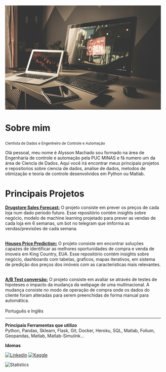 
[![Image](https://github.com/alyssonvidal/alyssonvidal/blob/main/image.jpg)](https://www.github.com/alyssonvidal/)

# Sobre mim
<sub>Cientista de Dados e Engenheiro de Controle e Automação</sub>

Olá pessoal, meu nome é Alysson Machado sou formado na área de Engenharia de controle e automação pela PUC MINAS e fã numero um da área de Ciencia de Dados. Aqui você irá encontrar meus principais projetos e repositorios sobre ciencia de dados, analise de dados, metodos de otimização e teoria de controle desenvolvidos em Python ou Matlab.<br>

# Principais Projetos

**[Drugstore Sales Forecast:](https://github.com/alyssonvidal/Rossmann-Sales-Forecast#readme)** 
 O projeto consiste em prever os preços de cada loja num dado periodo futuro. Esse repositório contém insights sobre negócio, modelo de machine learning projetado para prever as vendas de cada loja em 6 semanas, um bot no telegram que imforma as vendas/previsões de cada semana. <br><br>
 
**[Houses Price Prediction:](https://github.com/alyssonvidal/House-Rocket-Sales#readme)** 
 O projeto consiste em encontrar soluções capazes de identificar as melhores oportunidades de compra e venda de imoveis em King Country, EUA. Esse repositório contém insights sobre negócio, dashboards com tabelas, graficos, mapas iterativos, em sistema de predição dos preços dos imóveis com as caracteristicas mais relevantes. <br><br>

 **[A/B Test conversão:](https://github.com/alyssonvidal/)** 
 O projeto consiste em avaliar se através de testes de hipoteses o impacto da mudança da webpage de uma multinacional. A mudança consiste no modo de operação de compra onde os dados do cliente foram alteradas para serem preenchidas de forma manual para automática.<br><br>
Português e Inglês<br>
***

**Principais Ferramentas que utilizo**<br>
 Python, Pandas, Sklearn, Flask, Git, Docker, Heroku, SQL, Matlab, Folium, Geopandas, Matlab, Matlab-Simulink...<br>
 
 **Idomas**<br> 
 
[![Linkedin](https://img.shields.io/badge/LinkedIn-0077B5?style=for-the-badge&logo=linkedin&logoColor=white)](https://www.linkedin.com/in/alyssonmach/)
[![Kaggle](https://img.shields.io/badge/Kaggle-20BEFF?style=for-the-badge&logo=Kaggle&logoColor=white)](https://www.kaggle.com/alyssonvidal/)


![Statistics](https://github-readme-stats.vercel.app/api?username=alyssonvidal&count_private=true)










